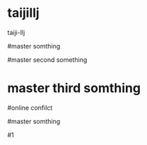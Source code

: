 # taijillj
taiji-llj

#master somthing


#master second something

# master third somthing

#online confilct

#master somthing

#1



